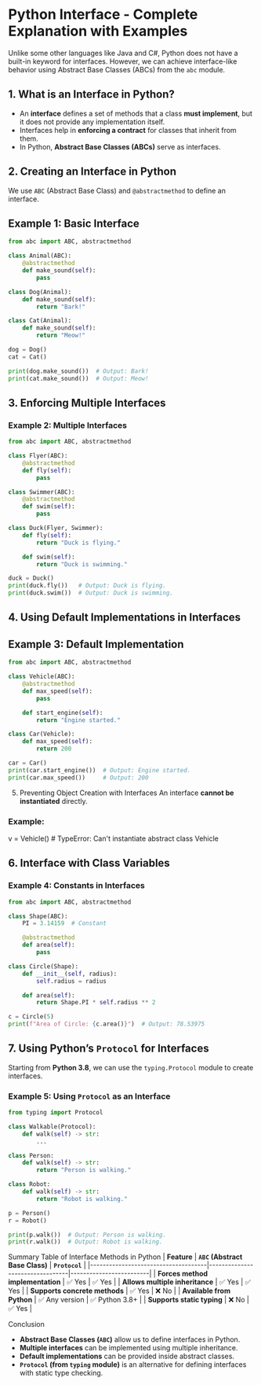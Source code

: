 # Python Interface - Complete Explanation with Examples
Unlike some other languages like Java and C#, Python does not have a built-in keyword for interfaces. However, we can achieve interface-like behavior using Abstract Base Classes (ABCs) from the `abc` module.
## 1. What is an Interface in Python?
- An **interface** defines a set of methods that a class **must implement**, but it does not provide any implementation itself.
- Interfaces help in **enforcing a contract** for classes that inherit from them.
- In Python, **Abstract Base Classes (ABCs)** serve as interfaces.
## 2. Creating an Interface in Python
We use `ABC` (Abstract Base Class) and `@abstractmethod` to define an interface.
## Example 1: Basic Interface
```python
from abc import ABC, abstractmethod

class Animal(ABC):
    @abstractmethod
    def make_sound(self):
        pass

class Dog(Animal):
    def make_sound(self):
        return "Bark!"

class Cat(Animal):
    def make_sound(self):
        return "Meow!"

dog = Dog()
cat = Cat()

print(dog.make_sound())  # Output: Bark!
print(cat.make_sound())  # Output: Meow!
```
## 3. Enforcing Multiple Interfaces
### Example 2: Multiple Interfaces
```python
from abc import ABC, abstractmethod

class Flyer(ABC):
    @abstractmethod
    def fly(self):
        pass

class Swimmer(ABC):
    @abstractmethod
    def swim(self):
        pass

class Duck(Flyer, Swimmer):
    def fly(self):
        return "Duck is flying."

    def swim(self):
        return "Duck is swimming."

duck = Duck()
print(duck.fly())   # Output: Duck is flying.
print(duck.swim())  # Output: Duck is swimming.
```

##  4. Using Default Implementations in Interfaces
## Example 3: Default Implementation
```python
from abc import ABC, abstractmethod

class Vehicle(ABC):
    @abstractmethod
    def max_speed(self):
        pass

    def start_engine(self):
        return "Engine started."

class Car(Vehicle):
    def max_speed(self):
        return 200

car = Car()
print(car.start_engine())  # Output: Engine started.
print(car.max_speed())     # Output: 200
```
 5. Preventing Object Creation with Interfaces
An interface **cannot be instantiated** directly.
### Example:
v = Vehicle()  # TypeError: Can't instantiate abstract class Vehicle

## 6. Interface with Class Variables
### Example 4: Constants in Interfaces
```python
from abc import ABC, abstractmethod

class Shape(ABC):
    PI = 3.14159  # Constant

    @abstractmethod
    def area(self):
        pass

class Circle(Shape):
    def __init__(self, radius):
        self.radius = radius

    def area(self):
        return Shape.PI * self.radius ** 2

c = Circle(5)
print(f"Area of Circle: {c.area()}")  # Output: 78.53975
```
## 7. Using Python’s `Protocol` for Interfaces
Starting from **Python 3.8**, we can use the `typing.Protocol` module to create interfaces.
###  Example 5: Using `Protocol` as an Interface
```python 
from typing import Protocol

class Walkable(Protocol):
    def walk(self) -> str:
        ...

class Person:
    def walk(self) -> str:
        return "Person is walking."

class Robot:
    def walk(self) -> str:
        return "Robot is walking."

p = Person()
r = Robot()

print(p.walk())  # Output: Person is walking.
print(r.walk())  # Output: Robot is walking.
```
Summary Table of Interface Methods in Python
| **Feature**                         | **`ABC` (Abstract Base Class)** | **`Protocol`**          |
|-------------------------------------|---------------------------------|-------------------------|
| **Forces method implementation**    | ✅ Yes                          | ✅ Yes                  |
| **Allows multiple inheritance**     | ✅ Yes                          | ✅ Yes                  |
| **Supports concrete methods**       | ✅ Yes                          | ❌ No                   |
| **Available from Python**           | ✅ Any version                  | ✅ Python 3.8+           |
| **Supports static typing**          | ❌ No                           | ✅ Yes                  |

Conclusion
- **Abstract Base Classes (`ABC`)** allow us to define interfaces in Python.
- **Multiple interfaces** can be implemented using multiple inheritance.
- **Default implementations** can be provided inside abstract classes.
- **`Protocol` (from `typing` module)** is an alternative for defining interfaces with static type checking.
